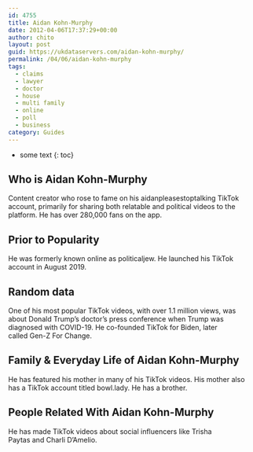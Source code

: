 ```yaml
---
id: 4755
title: Aidan Kohn-Murphy
date: 2012-04-06T17:37:29+00:00
author: chito
layout: post
guid: https://ukdataservers.com/aidan-kohn-murphy/
permalink: /04/06/aidan-kohn-murphy
tags:
  - claims
  - lawyer
  - doctor
  - house
  - multi family
  - online
  - poll
  - business
category: Guides
---
```


* some text
{: toc}
          
          
## Who is  Aidan Kohn-Murphy
                  
                  
                  
Content creator who rose to fame on his aidanpleasestoptalking TikTok account, primarily for sharing both relatable and political videos to the platform. He has over 280,000 fans on the app. 
                  
                
                
                
## Prior to Popularity 
                  
                  
                  
He was formerly known online as politicaljew. He launched his TikTok account in August 2019. 
                  
                
                
                
## Random data 
                  
                  
                  
One of his most popular TikTok videos, with over 1.1 million views, was about Donald Trump&#8217;s doctor&#8217;s press conference when Trump was diagnosed with COVID-19. He co-founded TikTok for Biden, later called Gen-Z For Change.
                  
                
                
                
## Family & Everyday Life of Aidan Kohn-Murphy
                  
                  
                  
He has featured his mother in many of his TikTok videos. His mother also has a TikTok account titled bowl.lady. He has a brother.
                  
                
                
                
## People Related With  Aidan Kohn-Murphy
                  
                  
                  
He has made TikTok videos about social influencers like Trisha Paytas and Charli D&#8217;Amelio. 
                  
                
              
            
          
          
          
    
    
  
